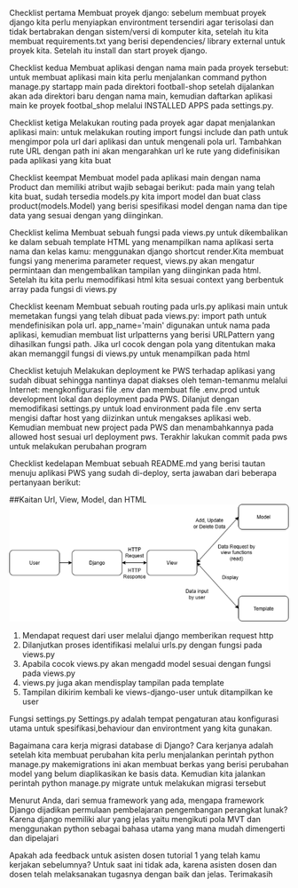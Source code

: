 Checklist pertama 
Membuat proyek django: sebelum membuat proyek django kita perlu menyiapkan environtment tersendiri agar terisolasi dan tidak bertabrakan dengan sistem/versi di komputer kita, setelah itu kita membuat requirements.txt yang berisi dependencies/ library external untuk proyek kita. Setelah itu install dan start proyek django. 

Checklist kedua
Membuat aplikasi dengan nama main pada proyek tersebut: untuk membuat aplikasi main kita perlu menjalankan command python manage.py startapp main pada direktori football-shop setelah dijalankan akan ada direktori baru dengan nama main, kemudian daftarkan aplikasi main ke proyek footbal_shop melalui INSTALLED APPS pada settings.py.

Checklist ketiga
Melakukan routing pada proyek agar dapat menjalankan aplikasi main: untuk melakukan routing import fungsi include dan path untuk mengimpor pola url dari aplikasi dan untuk mengenali pola url. Tambahkan rute URL dengan path ini akan mengarahkan url ke rute yang didefinisikan pada aplikasi yang kita buat

Checklist keempat
Membuat model pada aplikasi main dengan nama Product dan memiliki atribut wajib sebagai berikut: pada main yang telah kita buat, sudah tersedia models.py kita import model dan buat class product(models.Model) yang berisi spesifikasi model dengan nama dan tipe data yang sesuai dengan yang diinginkan.

Checklist kelima
Membuat sebuah fungsi pada views.py untuk dikembalikan ke dalam sebuah template HTML yang menampilkan nama aplikasi serta nama dan kelas kamu: menggunakan django shortcut render.Kita membuat fungsi yang menerima parameter request, views.py akan mengatur permintaan dan mengembalikan tampilan yang diinginkan pada html. Setelah itu kita perlu memodifikasi html kita sesuai context yang berbentuk array pada fungsi di views.py

Checklist keenam
Membuat sebuah routing pada urls.py aplikasi main untuk memetakan fungsi yang telah dibuat pada views.py: import path untuk mendefinisikan pola url. app_name='main' digunakan untuk nama pada aplikasi, kemudian membuat list urlpatterns yang berisi URLPattern yang dihasilkan fungsi path. Jika url cocok dengan pola yang ditentukan maka akan memanggil fungsi di views.py untuk menampilkan pada html

Checklist ketujuh
Melakukan deployment ke PWS terhadap aplikasi yang sudah dibuat sehingga nantinya dapat diakses oleh teman-temanmu melalui Internet: mengkonfigurasi file .env dan membuat file .env.prod untuk development lokal dan deployment pada PWS. Dilanjut dengan memodifikasi settings.py untuk load environment pada file .env serta mengisi daftar host yang diizinkan untuk mengakses aplikasi web. Kemudian membuat new project pada PWS dan menambahkannya pada allowed host sesuai url deployment pws. Terakhir lakukan commit pada pws untuk melakukan perubahan program

Checklist kedelapan
Membuat sebuah README.md yang berisi tautan menuju aplikasi PWS yang sudah di-deploy, serta jawaban dari beberapa pertanyaan berikut:

##Kaitan Url, View, Model, dan HTML 
![bagan](Bagan_PBP.png)

1. Mendapat request dari user melalui django memberikan request http
2. Dilanjutkan proses identifikasi melalui urls.py dengan fungsi pada views.py
3. Apabila  cocok views.py akan mengadd model sesuai dengan fungsi pada views.py
4. views.py juga akan mendisplay tampilan pada template
5. Tampilan dikirim kembali ke views-django-user untuk ditampilkan ke user

Fungsi settings.py
Settings.py adalah tempat pengaturan atau konfigurasi utama untuk spesifikasi,behaviour dan environtment yang kita gunakan.

Bagaimana cara kerja migrasi database di Django?
Cara  kerjanya adalah setelah kita membuat perubahan kita perlu menjalankan perintah python manage.py makemigrations ini akan membuat berkas yang berisi perubahan model yang belum diaplikasikan ke basis data. Kemudian kita jalankan perintah python manage.py migrate untuk melakukan migrasi tersebut

Menurut Anda, dari semua framework yang ada, mengapa framework Django dijadikan permulaan pembelajaran pengembangan perangkat lunak?
Karena django memiliki alur yang jelas yaitu mengikuti pola MVT dan menggunakan python sebagai bahasa utama yang mana mudah dimengerti dan dipelajari

Apakah ada feedback untuk asisten dosen tutorial 1 yang telah kamu kerjakan sebelumnya?
Untuk saat ini tidak ada, karena asisten dosen dan dosen telah melaksanakan tugasnya dengan baik dan jelas. Terimakasih